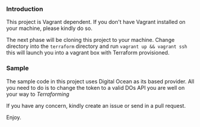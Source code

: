 ### Introduction
This project is Vagrant dependent. If you don't have Vagrant installed on your machine, please kindly do so.

The next phase will be cloning this project to your machine. Change directory into the `terraform` directory and run `vagrant up && vagrant ssh` this will launch you into a vagrant box with Terraform provisioned. 

### Sample
The sample code in this project uses Digital Ocean as its based provider. All you need to do is to change the token to a valid DOs API you are well on your way to *Terraforming*

If you have any concern, kindly create an issue or send in a pull request.  

Enjoy. 
